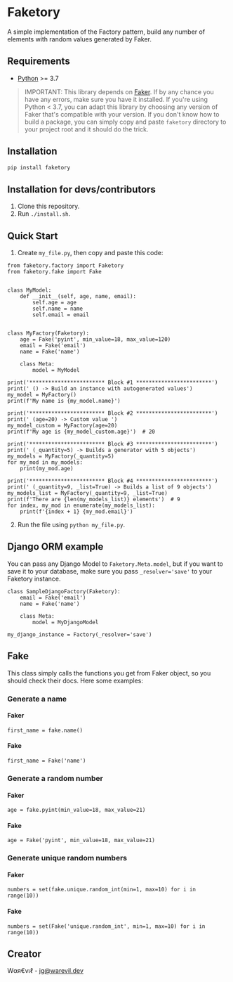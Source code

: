 # Faketory

A simple implementation of the Factory pattern, build any number of elements with random values generated by Faker.


## Requirements

- [Python] >= 3.7
> IMPORTANT: This library depends on [Faker]. If by any chance you have any errors, make sure you have it installed. If you're using Python < 3.7, you can adapt this library by choosing any version of Faker that's compatible with your version. If you don't know how to build a package, you can simply copy and paste `faketory` directory to your project root and it should do the trick.


## Installation

```sh
pip install faketory
```

## Installation for devs/contributors
1. Clone this repository.
2. Run `./install.sh`.


## Quick Start

1. Create `my_file.py`, then copy and paste this code:
```
from faketory.factory import Faketory
from faketory.fake import Fake


class MyModel:
    def __init__(self, age, name, email):
        self.age = age
        self.name = name
        self.email = email


class MyFactory(Faketory):
    age = Fake('pyint', min_value=18, max_value=120)
    email = Fake('email')
    name = Fake('name')

    class Meta:
        model = MyModel

print('************************ Block #1 ************************')
print(' () -> Build an instance with autogenerated values')
my_model = MyFactory()
print(f'My name is {my_model.name}')

print('************************ Block #2 ************************')
print(' (age=20) -> Custom value ')
my_model_custom = MyFactory(age=20)
print(f'My age is {my_model_custom.age}')  # 20

print('************************ Block #3 ************************')
print(' (_quantity=5) -> Builds a generator with 5 objects')
my_models = MyFactory(_quantity=5)
for my_mod in my_models:
    print(my_mod.age)

print('************************ Block #4 ************************')
print(' (_quantity=9, _list=True) -> Builds a list of 9 objects')
my_models_list = MyFactory(_quantity=9, _list=True)
print(f'There are {len(my_models_list)} elements')  # 9
for index, my_mod in enumerate(my_models_list):
    print(f'{index + 1} {my_mod.email}')

```
2. Run the file using `python my_file.py`.


## Django ORM example

You can pass any Django Model to `Faketory.Meta.model`, but if you want to save it to your database, make sure you pass `_resolver='save'` to your Faketory instance.

```
class SampleDjangoFactory(Faketory):
    email = Fake('email')
    name = Fake('name')

    class Meta:
        model = MyDjangoModel

my_django_instance = Factory(_resolver='save')

```


## Fake

This class simply calls the functions you get from Faker object, so you should check their docs. Here some examples:


### Generate a name

#### Faker

```
first_name = fake.name()
```


#### Fake

```
first_name = Fake('name')
```


### Generate a random number
#### Faker

```
age = fake.pyint(min_value=18, max_value=21)
```
#### Fake

```
age = Fake('pyint', min_value=18, max_value=21)
```


### Generate unique random numbers
#### Faker

```
numbers = set(fake.unique.random_int(min=1, max=10) for i in range(10))
```


#### Fake

```
numbers = set(Fake('unique.random_int', min=1, max=10) for i in range(10))
```


## Creator

Wαя€vเℓ - <jg@warevil.dev>

[Faker]: <https://pypi.org/project/Faker/>
[Python]: <https://www.python.org/downloads/>